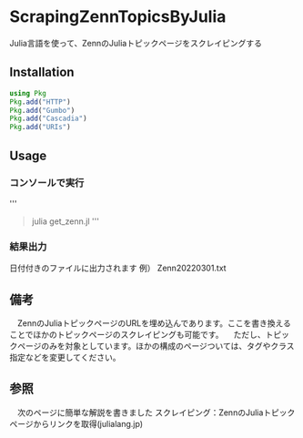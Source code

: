 # ScrapingZennTopicsByJulia
Julia言語を使って、ZennのJuliaトピックページをスクレイピングする

## Installation
```julia
using Pkg
Pkg.add("HTTP")
Pkg.add("Gumbo")
Pkg.add("Cascadia")
Pkg.add("URIs")
```

## Usage
### コンソールで実行
'''
> julia get_zenn.jl
'''

### 結果出力
日付付きのファイルに出力されます
例） Zenn20220301.txt

## 備考
　ZennのJuliaトピックページのURLを埋め込んであります。ここを書き換えることでほかのトピックページのスクレイピングも可能です。
　ただし、トピックページのみを対象としています。ほかの構成のページついては、タグやクラス指定などを変更してください。

## 参照
　次のページに簡単な解説を書きました
  スクレイピング：ZennのJuliaトピックページからリンクを取得(julialang.jp)
